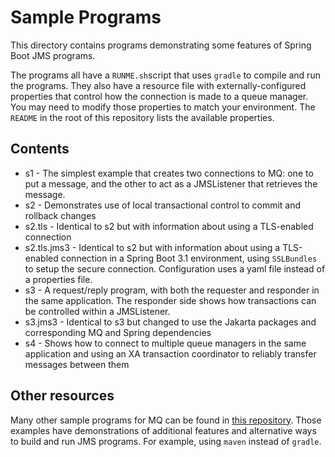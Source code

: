 # Sample Programs
This directory contains programs demonstrating some features of Spring Boot JMS programs.

The programs all have a `RUNME.sh`script that uses `gradle` to compile and run the
programs. They also have a resource file with externally-configured properties that
control how the connection is made to a queue manager. You may need to modify those
properties to match your environment. The `README` in the root of this repository lists
the available properties.

## Contents
* s1 - The simplest example that creates two connections to MQ: one to put a message,
and the other to act as a JMSListener that retrieves the message.
* s2 - Demonstrates use of local transactional control to commit and rollback changes
* s2.tls  - Identical to s2 but with information about using a TLS-enabled connection
* s2.tls.jms3  - Identical to s2 but with information about using a TLS-enabled connection in
       a Spring Boot 3.1 environment, using `SSLBundles` to setup the secure connection.
       Configuration uses a yaml file instead of a properties file.
* s3 - A request/reply program, with both the requester and responder in the same application.
The responder side shows how transactions can be controlled within a JMSListener.
* s3.jms3 - Identical to s3 but changed to use the Jakarta packages and corresponding
       MQ and Spring dependencies
* s4 - Shows how to connect to multiple queue managers in the same application and using
an XA transaction coordinator to reliably transfer messages between them

## Other resources
Many other sample programs for MQ can be found in [this repository](https://github.com/ibm-messaging/mq-dev-patterns).
Those examples have demonstrations of additional features and alternative ways to build and
run JMS programs. For example, using `maven` instead of `gradle`.
